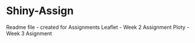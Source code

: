 # Shiny-Assign

Readme file - created for Assignments
Leaflet - Week 2 Assignment
Ploty - Week 3 Asignment

